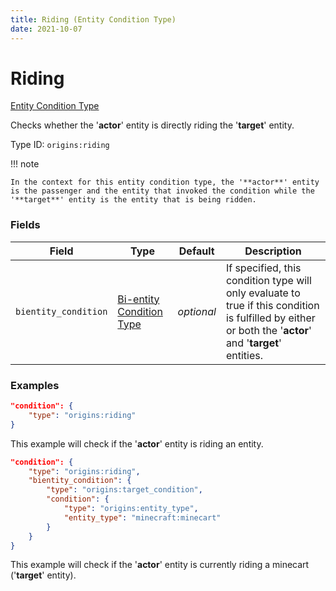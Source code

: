 ```yaml
---
title: Riding (Entity Condition Type)
date: 2021-10-07
---
```


# Riding

[Entity Condition Type](../entity_condition_types.md)

Checks whether the '**actor**' entity is directly riding the '**target**' entity.

Type ID: `origins:riding`


!!! note

    In the context for this entity condition type, the '**actor**' entity is the passenger and the entity that invoked the condition while the '**target**' entity is the entity that is being ridden.


### Fields

Field | Type | Default | Description
------|------|---------|-------------
`bientity_condition` | [Bi-entity Condition Type](../bientity_condition_types.md) | _optional_ | If specified, this condition type will only evaluate to true if this condition is fulfilled by either or both the '**actor**' and '**target**' entities.


### Examples

```json
"condition": {
    "type": "origins:riding"
}
```

This example will check if the '**actor**' entity is riding an entity.
<br>


```json
"condition": {
    "type": "origins:riding",
    "bientity_condition": {
        "type": "origins:target_condition",
        "condition": {
            "type": "origins:entity_type",
            "entity_type": "minecraft:minecart"
        }
    }
}
```

This example will check if the '**actor**' entity is currently riding a minecart ('**target**' entity).
